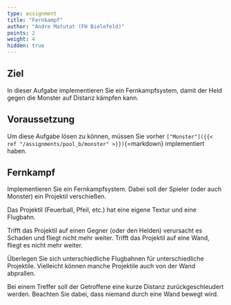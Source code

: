 ```yaml
---
type: assignment
title: "Fernkampf"
author: "Andre Matutat (FH Bielefeld)"
points: 2
weight: 4
hidden: true
---
```



## Ziel

In dieser Aufgabe implementieren Sie ein Fernkampfsystem, damit der Held gegen die Monster auf Distanz kämpfen kann.

## Voraussetzung

Um diese Aufgabe lösen zu können, müssen Sie vorher `["Monster"]({{< ref "/assignments/pool_b/monster" >}})`{=markdown} implementiert haben.

## Fernkampf

Implementieren Sie ein Fernkampfsystem. Dabei soll der Spieler (oder auch Monster) ein Projektil verschießen.

Das Projektil (Feuerball, Pfeil, etc.) hat eine eigene Textur und eine Flugbahn.

Trifft das Projektil auf einen Gegner (oder den Helden) verursacht es Schaden und fliegt nicht mehr weiter.
Trifft das Projektil auf eine Wand, fliegt es nicht mehr weiter.

Überlegen Sie sich unterschiedliche Flugbahnen für unterschiedliche Projektile. Vielleicht können manche Projektile auch von der Wand abprallen.

Bei einem Treffer soll der Getroffene eine kurze Distanz zurückgeschleudert werden. Beachten Sie dabei, dass niemand durch eine Wand bewegt wird.
